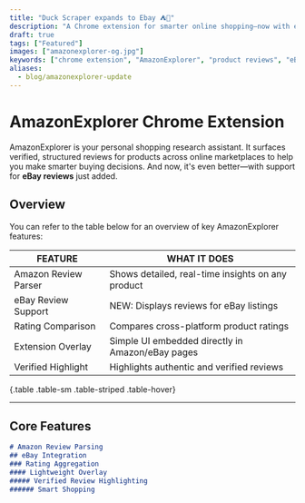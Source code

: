 ```yaml
---
title: "Duck Scraper expands to Ebay ⛺🛒"
description: "A Chrome extension for smarter online shopping—now with eBay review support!"
draft: true
tags: ["Featured"]
images: ["amazonexplorer-og.jpg"]
keywords: ["chrome extension", "AmazonExplorer", "product reviews", "eBay reviews", "shopping assistant"]
aliases:
  - blog/amazonexplorer-update
---
```


# AmazonExplorer Chrome Extension

AmazonExplorer is your personal shopping research assistant. It surfaces verified, structured reviews for products across online marketplaces to help you make smarter buying decisions. And now, it's even better—with support for **eBay reviews** just added.

## Overview

You can refer to the table below for an overview of key AmazonExplorer features:

| FEATURE              | WHAT IT DOES                                        |
| -------------------- | -------------------------------------------------- |
| Amazon Review Parser | Shows detailed, real-time insights on any product |
| eBay Review Support  | NEW: Displays reviews for eBay listings           |
| Rating Comparison    | Compares cross-platform product ratings           |
| Extension Overlay    | Simple UI embedded directly in Amazon/eBay pages  |
| Verified Highlight   | Highlights authentic and verified reviews         |
{.table .table-sm .table-striped .table-hover}

---

## Core Features

```markdown
# Amazon Review Parsing
## eBay Integration
### Rating Aggregation
#### Lightweight Overlay
##### Verified Review Highlighting
###### Smart Shopping
